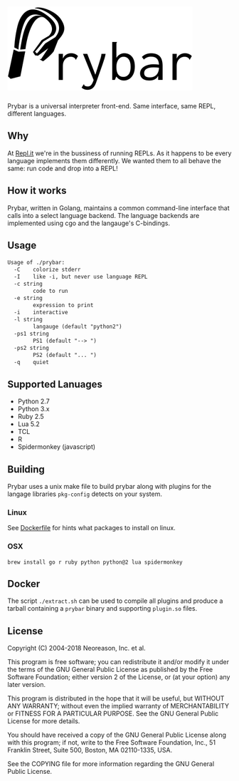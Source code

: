 # ![Prybar](logo.svg)

Prybar is a universal interpreter front-end. Same interface, same REPL, different languages. 

## Why

At [Repl.it](https://repl.it) we're in the bussiness of running REPLs. As it happens to be
every language implements them differently. We wanted them to all behave the same: run code and drop into a REPL!

## How it works

Prybar, written in Golang, maintains a common command-line interface that calls into 
a select language backend. The language backends are implemented using cgo and the langauge's C-bindings.

## Usage

```
Usage of ./prybar:
  -C	colorize stderr
  -I	like -i, but never use language REPL
  -c string
    	code to run
  -e string
    	expression to print
  -i	interactive
  -l string
    	langauge (default "python2")
  -ps1 string
    	PS1 (default "--> ")
  -ps2 string
    	PS2 (default "... ")
  -q	quiet
```

## Supported Lanuages
* Python 2.7
* Python 3.x
* Ruby 2.5
* Lua 5.2
* TCL
* R
* Spidermonkey (javascript)

## Building

Prybar uses a unix make file to build prybar along with plugins for the langage libraries `pkg-config` detects on your system.

### Linux

See [Dockerfile](Dockerfile) for hints what packages to install on linux.

### OSX

```
brew install go r ruby python python@2 lua spidermonkey
```

## Docker

The script `./extract.sh` can be used to compile all plugins and produce a tarball containing a `prybar` binary and supporting `plugin.so` files.



## License

   Copyright (C) 2004-2018 Neoreason, Inc.  et al.

   This program is free software; you can redistribute it and/or
   modify it under the terms of the GNU General Public License
   as published by the Free Software Foundation; either version 2
   of the License, or (at your option) any later version.

   This program is distributed in the hope that it will be useful,
   but WITHOUT ANY WARRANTY; without even the implied warranty of
   MERCHANTABILITY or FITNESS FOR A PARTICULAR PURPOSE.  See the
   GNU General Public License for more details.

   You should have received a copy of the GNU General Public License
   along with this program; if not, write to the Free Software
   Foundation, Inc., 51 Franklin Street, Suite 500, Boston, MA  02110-1335, USA.

   See the COPYING file for more information regarding the GNU General
   Public License.
